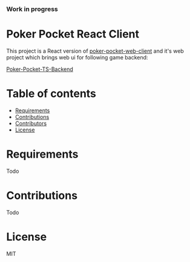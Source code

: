 <!--
![poker_pocket_front_page](./images/poker_pocket_1.PNG)
-->

### Work in progress

# Poker Pocket React Client

This project is a React version of [poker-pocket-web-client](https://github.com/norkator/poker-pocket-web-client) and
it's web project which brings web ui for following game backend:

[Poker-Pocket-TS-Backend](https://github.com/norkator/poker-pocket-ts-backend)


Table of contents
=================

* [Requirements](#requirements)
* [Contributions](#contributions)
* [Contributors](#contributors)
* [License](#license)

Requirements
============

Todo

Contributions
============

Todo

License
============
MIT
